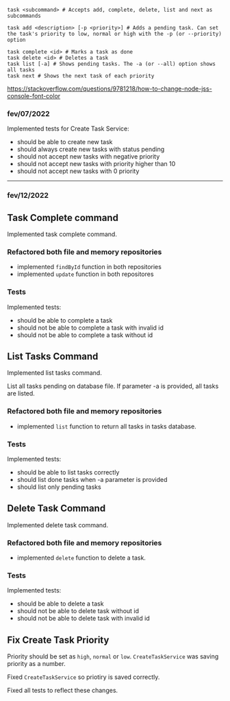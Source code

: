 ```
task <subcommand> # Accepts add, complete, delete, list and next as subcommands

task add <description> [-p <priority>] # Adds a pending task. Can set the task's priority to low, normal or high with the -p (or --priority) option

task complete <id> # Marks a task as done
task delete <id> # Deletes a task
task list [-a] # Shows pending tasks. The -a (or --all) option shows all tasks
task next # Shows the next task of each priority
```

https://stackoverflow.com/questions/9781218/how-to-change-node-jss-console-font-color

### fev/07/2022

Implemented tests for Create Task Service:

- should be able to create new task
- should always create new tasks with status pending
- should not accept new tasks with negative priority
- should not accept new tasks with priority higher than 10
- should not accept new tasks with 0 priority

---

### fev/12/2022

## Task Complete command

Implemented task complete command.

### Refactored both file and memory repositories

- implemented `findById` function in both repositories
- implemented `update` function in both repositores

### Tests

Implemented tests:

- should be able to complete a task
- should not be able to complete a task with invalid id
- should not be able to complete a task without id

## List Tasks Command

Implemented list tasks command.

List all tasks pending on database file. If parameter -a is provided, all tasks are listed.

### Refactored both file and memory repositories

- implemented `list` function to return all tasks in tasks database.

### Tests

Implemented tests:

- should be able to list tasks correctly
- should list done tasks when -a parameter is provided
- should list only pending tasks

## Delete Task Command

Implemented delete task command.

### Refactored both file and memory repositories

- implemented `delete` function to delete a task.

### Tests

Implemented tests:

- should be able to delete a task
- should not be able to delete task without id
- should not be able to delete task with invalid id

## Fix Create Task Priority

Priority should be set as `high`, `normal` or `low`. `CreateTaskService` was saving priority as a number.

Fixed `CreateTaskService` so priotiry is saved correctly.

Fixed all tests to reflect these changes.
